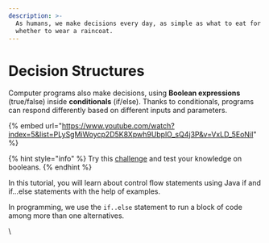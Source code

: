 ```yaml
---
description: >-
  As humans, we make decisions every day, as simple as what to eat for lunch or
  whether to wear a raincoat.
---
```


# Decision Structures

Computer programs also make decisions, using **Boolean expressions** (true/false) inside **conditionals** (if/else). Thanks to conditionals, programs can respond differently based on different inputs and parameters.

{% embed url="https://www.youtube.com/watch?index=5&list=PLySgMiWoycp2D5K8Xpwh9UbplO_sQ4j3P&v=VxLD_5EoNiI" %}

{% hint style="info" %}
Try this [challenge](https://www.scaler.com/topics/challenge/251161/conditional-operators-in-java/) and test your knowledge on booleans.&#x20;
{% endhint %}

In this tutorial, you will learn about control flow statements using Java if and if...else statements with the help of examples.

In programming, we use the `if..else` statement to run a block of code among more than one alternatives.

\
